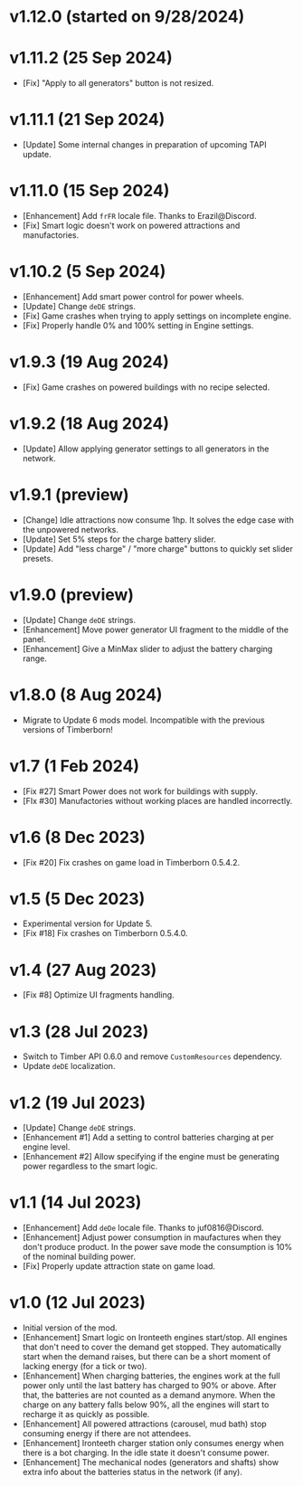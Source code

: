 # v1.12.0 (started on 9/28/2024)

# v1.11.2 (25 Sep 2024)
* [Fix] "Apply to all generators" button is not resized.

# v1.11.1 (21 Sep 2024)
* [Update] Some internal changes in preparation of upcoming TAPI update.

# v1.11.0 (15 Sep 2024)
* [Enhancement] Add `frFR` locale file. Thanks to Erazil@Discord.
* [Fix] Smart logic doesn't work on powered attractions and manufactories.

# v1.10.2 (5 Sep 2024)
* [Enhancement] Add smart power control for power wheels.
* [Update] Change `deDE` strings.
* [Fix] Game crashes when trying to apply settings on incomplete engine. 
* [Fix] Properly handle 0% and 100% setting in Engine settings.

# v1.9.3 (19 Aug 2024)
* [Fix] Game crashes on powered buildings with no recipe selected.

# v1.9.2 (18 Aug 2024)
* [Update] Allow applying generator settings to all generators in the network.

# v1.9.1 (preview)
* [Change] Idle attractions now consume 1hp. It solves the edge case with the unpowered networks.
* [Update] Set 5% steps for the charge battery slider.
* [Update] Add "less charge" / "more charge" buttons to quickly set slider presets.

# v1.9.0 (preview)
* [Update] Change `deDE` strings.
* [Enhancement] Move power generator UI fragment to the middle of the panel.
* [Enhancement] Give a MinMax slider to adjust the battery charging range.

# v1.8.0 (8 Aug 2024)
* Migrate to Update 6 mods model. Incompatible with the previous versions of Timberborn!

# v1.7 (1 Feb 2024)
* [Fix #27] Smart Power does not work for buildings with supply.
* [FIx #30] Manufactories without working places are handled incorrectly.

# v1.6 (8 Dec 2023)
* [Fix #20] Fix crashes on game load in Timberborn 0.5.4.2.

# v1.5 (5 Dec 2023)
* Experimental version for Update 5.
* [Fix #18] Fix crashes on Timberborn 0.5.4.0.

# v1.4 (27 Aug 2023)
* [Fix #8] Optimize UI fragments handling.

# v1.3 (28 Jul 2023)
* Switch to Timber API 0.6.0 and remove `CustomResources` dependency.
* Update `deDE` localization.

# v1.2 (19 Jul 2023)
* [Update] Change `deDE` strings.
* [Enhancement #1] Add a setting to control batteries charging at per engine level.
* [Enhancement #2] Allow specifying if the engine must be generating power regardless to the smart logic.

# v1.1 (14 Jul 2023)
* [Enhancement] Add `deDe` locale file. Thanks to juf0816@Discord.
* [Enhancement] Adjust power consumption in maufactures when they don't produce product. In the
  power save mode the consumption is 10% of the nominal building power.
* [Fix] Properly update attraction state on game load.

# v1.0 (12 Jul 2023)
* Initial version of the mod.
* [Enhancement] Smart logic on Ironteeth engines start/stop. All engines that don't need to cover
  the demand get stopped. They automatically start when the demand raises, but there can be a short
  moment of lacking energy (for a tick or two).
* [Enhancement] When charging batteries, the engines work at the full power only until the last
  battery has charged to 90% or above. After that, the batteries are not counted as a demand
  anymore. When the charge on any battery falls below 90%, all the engines will start to recharge
  it as quickly as possible.
* [Enhancement] All powered attractions (carousel, mud bath) stop consuming energy if there are not
  attendees.
* [Enhancement] Ironteeth charger station only consumes energy when there is a bot charging. In the
  idle state it doesn't consume power.
* [Enhancement] The mechanical nodes (generators and shafts) show extra info about the batteries
  status in the network (if any).
